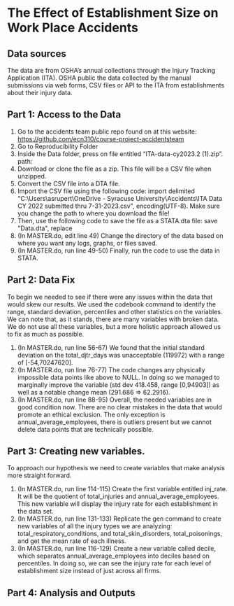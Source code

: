 # The Effect of Establishment Size on Work Place Accidents
## Data sources
The data are from OSHA’s annual collections through the Injury Tracking Application (ITA). OSHA public the data collected by the manual submissions via web forms, CSV files or API to the ITA  from establishments about their injury data. 

## Part 1: Access to the Data
1.	Go to the accidents team public repo found on at this website: https://github.com/ecn310/course-project-accidentsteam
2.	Go to Reproducibility Folder
3.	Inside the Data folder, press on file entitled “ITA-data-cy2023.2 (1).zip”. path: 
4.	Download or clone the file as a zip. This file will be a CSV file when unzipped. 
5.	Convert the CSV file into a DTA file. 
6.	Import the CSV file using the following code: import delimited "C:\Users\asrupert\OneDrive - Syracuse University\Accidents\ITA Data CY 2022 submitted thru 7-31-2023.csv", encoding(UTF-8). Make sure you change the path to where you download the file! 
7.	Then, use the following code to save the file as a STATA.dta file: save "Data.dta", replace
8.	(In MASTER.do, edit line 49) Change the directory of the data based on where you want any logs, graphs, or files saved.
9.	(In MASTER.do, run line 49-50) Finally, run the code to use the data in STATA. 

## Part 2: Data Fix
To begin we needed to see if there were any issues within the data that would skew our results. We used the codebook command to identify the range, standard deviation, percentiles and other statistics on the variables. We can note that, as it stands, there are many variables with broken data. We do not use all these variables, but a more holistic approach allowed us to fix as much as possible. 
1.	(In MASTER.do, run line 56-67) We found that the initial standard deviation on the total_djtr_days was unacceptable (119972) with a range of [-54,70247620].
2.	(In MASTER.do, run line 76-77) The code changes any physically impossible data points like above to NULL. In doing so we managed to marginally improve the variable (std dev 418.458, range [0,94903]) as well as a notable change mean (291.686 => 62.2916).
3.	(In MASTER.do, run line 88-95) Overall, the needed variables are in good condition now. There are no clear mistakes in the data that would promote an ethical exclusion. The only exception is annual_average_employees, there is outliers present but we cannot delete data points that are technically possible.

## Part 3: Creating new variables. 
To approach our hypothesis we need to create variables that make analysis more straight forward.
1.	(In MASTER.do, run line 114-115) Create the first variable entitled inj_rate. It will be the quotient of total_injuries and annual_average_employees. This new variable will display the injury rate for each establishment in the data set. 
2.	(In MASTER.do, run line 131-133) Replicate the gen command to create new variables of all the injury types we are analyzing: total_respiratory_conditions, and total_skin_disorders, total_poisonings, and get the mean rate of each illness. 
3.	(In MASTER.do, run line 116-129) Create a new variable called decile, which separates annual_average_employees into deciles based on percentiles. In doing so, we can see the injury rate for each level of establishment size instead of just across all firms. 

## Part 4: Analysis and Outputs

